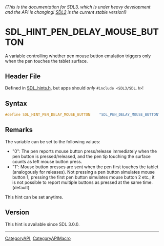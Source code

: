 ###### (This is the documentation for SDL3, which is under heavy development and the API is changing! [SDL2](https://wiki.libsdl.org/SDL2/) is the current stable version!)
# SDL_HINT_PEN_DELAY_MOUSE_BUTTON

A variable controlling whether pen mouse button emulation triggers only when the pen touches the tablet surface.

## Header File

Defined in [SDL_hints.h](https://github.com/libsdl-org/SDL/blob/main/include/SDL3/SDL_hints.h), but apps should _only_ `#include <SDL3/SDL.h>`!

## Syntax

```c
#define SDL_HINT_PEN_DELAY_MOUSE_BUTTON    "SDL_PEN_DELAY_MOUSE_BUTTON"
```

## Remarks

The variable can be set to the following values:

- "0": The pen reports mouse button press/release immediately when the pen
  button is pressed/released, and the pen tip touching the surface counts
  as left mouse button press.
- "1": Mouse button presses are sent when the pen first touches the tablet
  (analogously for releases). Not pressing a pen button simulates mouse
  button 1, pressing the first pen button simulates mouse button 2 etc.; it
  is not possible to report multiple buttons as pressed at the same time.
  (default)

This hint can be set anytime.

## Version

This hint is available since SDL 3.0.0.

----
[CategoryAPI](CategoryAPI), [CategoryAPIMacro](CategoryAPIMacro)

